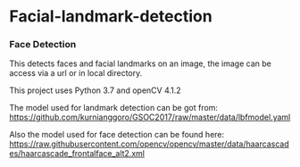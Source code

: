 # Facial-landmark-detection
### Face Detection

This detects faces and facial landmarks on an image, the image can be access via a url or in local directory.

This project uses Python 3.7 and openCV 4.1.2

The model used for landmark detection can be got from: 
https://github.com/kurnianggoro/GSOC2017/raw/master/data/lbfmodel.yaml

Also the model used for face detection can be found here:
https://raw.githubusercontent.com/opencv/opencv/master/data/haarcascades/haarcascade_frontalface_alt2.xml
